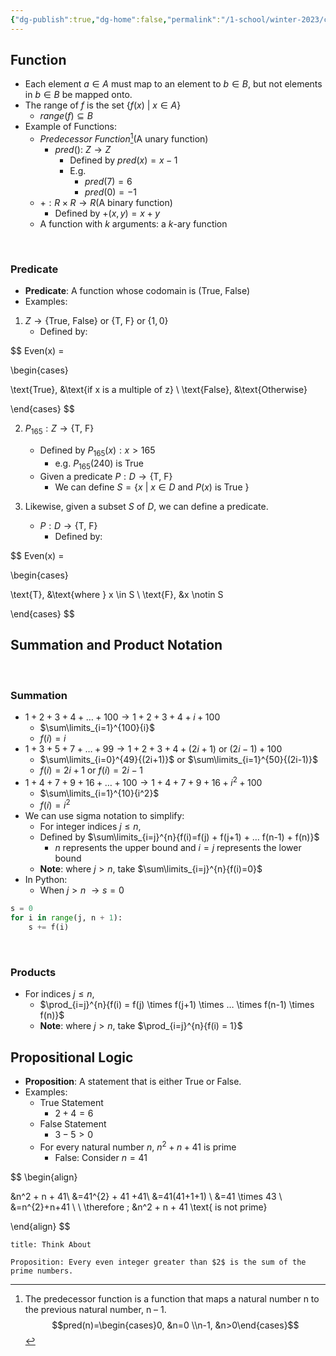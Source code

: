 ```yaml
---
{"dg-publish":true,"dg-home":false,"permalink":"/1-school/winter-2023/csc-165/lecture-notes/week-1-functions-notation-and-propositions/","dgPassFrontmatter":true}
---
```


## Function
- Each element $a \in A$ must map to an element to $b \in B$, but not elements in $b \in B$ be mapped onto.
- The range of $f$ is the set $\{f(x) \text{ | } x \in A\}$
	- $range(f) \subseteq B$
- Example of Functions:
	-  *Predecessor Function*[^1](A unary function)
		- $pred()$: $Z \rightarrow Z$
			- Defined by $pred(x) = x-1$
			- E.g.
				- $pred(7) = 6$
				- $pred(0) = -1$
	- $+: R \times R \rightarrow R$(A binary function)
		- Defined by $+(x, y) = x + y$
	- A function with $k$ arguments: a $k$-ary function

&nbsp;

### Predicate
- **Predicate**: A function whose codomain is $(\text{True, False})$
- Examples: 


1. $Z \rightarrow \{\text{True, False}\}$ or $\{\text{T, F}\}$ or $\{1, 0\}$
	- Defined by: 

$$
Even(x) = 

\begin{cases}  

\text{True}, &\text{if x is a multiple of z} \\
\text{False}, &\text{Otherwise} 

\end{cases}
$$
<br/>


2. $P_{165}: Z \rightarrow \{\text{T, F}\}$
	- Defined by $P_{165}(x): x > 165$
		- e.g. $P_{165}(240)$ is True
	- Given a predicate $P: D \rightarrow \{\text{T, F}\}$
		- We can define $S = \{x \text{ | } x \in D \text{ and } P(x) \text{ is True } \}$


3. Likewise, given a subset $S$ of $D$, we can define a predicate.
	- $P: D \rightarrow \{\text{T, F}\}$
		- Defined by: 


$$
Even(x) = 

\begin{cases}  

\text{T}, &\text{where } x \in S \\
\text{F}, &x \notin S 

\end{cases}
$$
<br/>

## Summation and Product Notation

&nbsp;

### Summation
- $1 + 2 + 3 + 4 + … + 100 \rightarrow 1 + 2 + 3 + 4 + i + 100$ 
	- $\sum\limits_{i=1}^{100}{i}$ 
	- $f(i)=i$
- $1 + 3 + 5 + 7 + … + 99 \rightarrow 1 + 2 + 3 + 4 + (2i+ 1)\text{ or }(2i-1) + 100$
	-  $\sum\limits_{i=0}^{49}{(2i+1)}$ or $\sum\limits_{i=1}^{50}{(2i-1)}$
	- $f(i) = 2i + 1$ or $f(i) = 2i - 1$
- $1 + 4 + 7 + 9 + 16 + … + 100 \rightarrow  1 + 4 + 7 + 9 + 16 + i^2+ 100$
	- $\sum\limits_{i=1}^{10}{i^2}$
	- $f(i) = i^2$
- We can use sigma notation to simplify:
	- For integer indices $j \le n$,
	- Defined by $\sum\limits_{i=j}^{n}{f(i)=f(j) + f(j+1) + … f(n-1) + f(n)}$
		- $n$ represents the upper bound and $i=j$ represents the lower bound
	- **Note**: where $j > n$, take  $\sum\limits_{i=j}^{n}{f(i)=0}$
- In Python:
	- When $j > n$  $\rightarrow s = 0$ 
```python
s = 0
for i in range(j, n + 1):
	s += f(i)
```

&nbsp;

### Products
- For indices $j \le n$,
	- $\prod_{i=j}^{n}{f(i) = f(j) \times f(j+1) \times … \times f(n-1) \times f(n)}$ 
	- **Note**: where $j > n$, take $\prod_{i=j}^{n}{f(i) = 1}$


## Propositional Logic
- **Proposition**: A statement that is either True or False.
- Examples:
	- True Statement
		-  $2 + 4 = 6$
	- False Statement
		- $3 - 5 > 0$
	- For every natural number $n$, $n^2 + n + 41$ is prime
		- False: Consider $n = 41$

$$
\begin{align}

&n^2 + n + 41\\
&=41^{2} + 41 +41\\
&=41(41+1+1) \\
&=41 \times 43 \\
&=n^{2}+n+41 \\
\\
\therefore \; &n^2 + n + 41 \text{ is not prime}

\end{align}
$$


```ad-faq
title: Think About

Proposition: Every even integer greater than $2$ is the sum of the prime numbers.
```



[^1]: The predecessor function is a function that maps a natural number n to the previous natural number, n – 1.
	$$pred(n)=\begin{cases}0, &n=0 \\n-1, &n>0\end{cases}$$